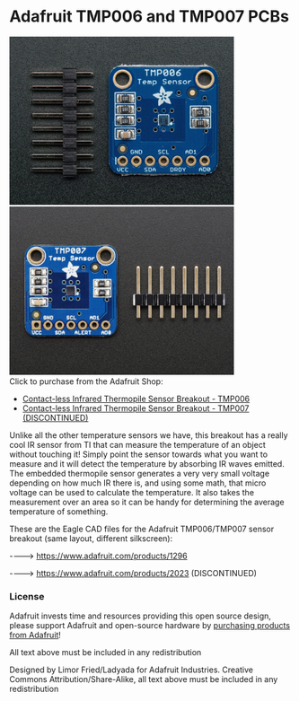 # Adafruit TMP006 and TMP007 PCBs
<a href="http://www.adafruit.com/products/1296"><img src="assets/1296.jpg?raw=true" width="400px"></a>&nbsp; <a href="http://www.adafruit.com/products/2023"><img src="assets/2023.jpg?raw=true" width="400px"></a><br />
Click to purchase from the Adafruit Shop:
- [Contact-less Infrared Thermopile Sensor Breakout - TMP006](https://www.adafruit.com/product/1296)
- [Contact-less Infrared Thermopile Sensor Breakout - TMP007 (DISCONTINUED)](https://www.adafruit.com/product/2023)

Unlike all the other temperature sensors we have, this breakout has a really cool IR sensor from TI that can measure the temperature of an object without touching it! Simply point the sensor towards what you want to measure and it will detect the temperature by absorbing IR waves emitted. The embedded thermopile sensor generates a very very small voltage depending on how much IR there is, and using some math, that micro voltage can be used to calculate the temperature. It also takes the measurement over an area so it can be handy for determining the average temperature of something.

These are the Eagle CAD files for the Adafruit TMP006/TMP007 sensor breakout (same layout, different silkscreen):

  ----> https://www.adafruit.com/products/1296

  ----> https://www.adafruit.com/products/2023 (DISCONTINUED)

### License

Adafruit invests time and resources providing this open source design, please support Adafruit and open-source hardware by [purchasing products from Adafruit](https://www.adafruit.com)!

All text above must be included in any redistribution

Designed by Limor Fried/Ladyada for Adafruit Industries.
Creative Commons Attribution/Share-Alike, all text above must be included in any redistribution
